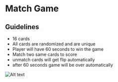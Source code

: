 #  Match Game

## Guidelines

* 16 cards
* All cards are randomized and are unique
* Player will have 60 seconds to win the game
* Match two same cards to score
* unmatch cards will get flip automatically
* after 60 seconds game will be over automatically
  
![Alt text](https://encrypted-tbn0.gstatic.com/images?q=tbn:ANd9GcSGTVf63Vm3XgOncMVSOy0-jSxdMT8KVJIc8WiWaevuWiPGe0Pm?raw=true "Title")  


